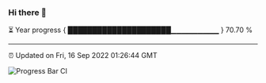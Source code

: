 ### Hi there 👋

⏳ Year progress { █████████████████████▁▁▁▁▁▁▁▁▁ } 70.70 %

---

⏰ Updated on Fri, 16 Sep 2022 01:26:44 GMT

![Progress Bar CI](https://github.com/liununu/liununu/workflows/Progress%20Bar%20CI/badge.svg)
